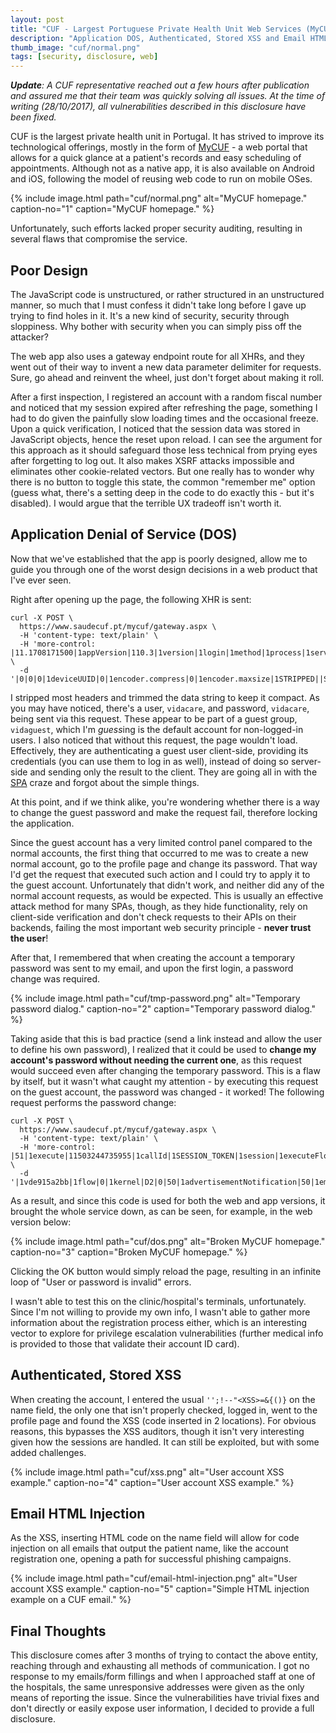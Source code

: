 ```yaml
---
layout: post
title: "CUF - Largest Portuguese Private Health Unit Web Services (MyCUF) - Multiple Vulnerabilities"
description: "Application DOS, Authenticated, Stored XSS and Email HTML Injection"
thumb_image: "cuf/normal.png"
tags: [security, disclosure, web]
---
```


***Update**: A CUF representative reached out a few hours after publication and assured me that their team was quickly solving all issues. At the time of writing (28/10/2017), all vulnerabilities described in this disclosure have been fixed.*

CUF is the largest private health unit in Portugal. It has strived to improve its technological offerings, mostly in the form of [MyCUF](https://www.saudecuf.pt/mycuf) - a web portal that allows for a quick glance at a patient's records and easy scheduling of appointments. Although not as a native app, it is also available on Android and iOS, following the model of reusing web code to run on mobile OSes.

{% include image.html path="cuf/normal.png"
   alt="MyCUF homepage." caption-no="1" caption="MyCUF homepage."
%}

Unfortunately, such efforts lacked proper security auditing, resulting in several flaws that compromise the service.


## Poor Design

The JavaScript code is unstructured, or rather structured in an unstructured manner, so much that I must confess it didn't take long before I gave up trying to find holes in it. It's a new kind of security, security through sloppiness. Why bother with security when you can simply piss off the attacker?

The web app also uses a gateway endpoint route for all XHRs, and they went out of their way to invent a new data parameter delimiter for requests. Sure, go ahead and reinvent the wheel, just don't forget about making it roll.

After a first inspection, I registered an account with a random fiscal number and noticed that my session expired after refreshing the page, something I had to do given the painfully slow loading times and the occasional freeze. Upon a quick verification, I noticed that the session data was stored in JavaScript objects, hence the reset upon reload.
I can see the argument for this approach as it should safeguard those less technical from prying eyes after forgetting to log out. It also makes XSRF attacks impossible and eliminates other cookie-related vectors. But one really has to wonder why there is no button to toggle this state, the common "remember me" option (guess what, there's a setting deep in the code to do exactly this - but it's disabled). I would argue that the terrible UX tradeoff isn't worth it.


## Application Denial of Service (DOS)

Now that we've established that the app is poorly designed, allow me to guide you through one of the worst design decisions in a web product that I've ever seen.

Right after opening up the page, the following XHR is sent:

``` shell
curl -X POST \
  https://www.saudecuf.pt/mycuf/gateway.aspx \
  -H 'content-type: text/plain' \
  -H 'more-control: |11.1708171500|1appVersion|110.3|1version|1login|1method|1process|1service|D4' \
  -d '|0|0|0|1deviceUUID|0|1encoder.compress|0|1encoder.maxsize|1STRIPPED||STRIPPED|1modelKey|1STRIPPED||||STRIPPED|1userAgent|11.1708171500|1appVersion|110.3|1version|STRIPPED|1key|314|1channel|10||true||3||10|1timezone|1en|1language|1vidaguest|1group|1vidamyapp|1orgunit|1vidacare|1password|1vidacare|1user|D15|L1|30|L4'
```

I stripped most headers and trimmed the data string to keep it compact. As you may have noticed, there's a user, `vidacare`, and password, `vidacare`, being sent via this request. These appear to be part of a guest group, `vidaguest`, which I'm *guess*ing is the default account for non-logged-in users. I also noticed that without this request, the page wouldn't load. Effectively, they are authenticating a guest user client-side, providing its credentials (you can use them to log in as well), instead of doing so server-side and sending only the result to the client. They are going all in with the [SPA](https://en.wikipedia.org/wiki/Single-page_application) craze and forgot about the simple things.

At this point, and if we think alike, you're wondering whether there is a way to change the guest password and make the request fail, therefore locking the application.

Since the guest account has a very limited control panel compared to the normal accounts, the first thing that occurred to me was to create a new normal account, go to the profile page and change its password. That way I'd get the request that executed such action and I could try to apply it to the guest account. Unfortunately that didn't work, and neither did any of the normal account requests, as would be expected. This is usually an effective attack method for many SPAs, though, as they hide functionality, rely on client-side verification and don't check requests to their APIs on their backends, failing the most important web security principle - **never trust the user**!

After that, I remembered that when creating the account a temporary password was sent to my email, and upon the first login, a password change was required.

{% include image.html path="cuf/tmp-password.png"
   alt="Temporary password dialog." caption-no="2" caption="Temporary password dialog."
%}

Taking aside that this is bad practice (send a link instead and allow the user to define his own password), I realized that it could be used to **change my account's password without needing the current one**, as this request would succeed even after changing the temporary password. This is a flaw by itself, but it wasn't what caught my attention - by executing this request on the guest account, the password was changed - it worked! The following request performs the password change:

``` shell
curl -X POST \
  https://www.saudecuf.pt/mycuf/gateway.aspx \
  -H 'content-type: text/plain' \
  -H 'more-control: |51|1execute|11503244735955|1callId|1SESSION_TOKEN|1session|1executeFlow|1method|1process|1service|D5' \
  -d '|1vde915a2bb|1flow|0|1kernel|D2|0|50|1advertisementNotification|50|1emailNotification|50|1smsNotification|1NEW_PASSWORD|1confirmationPassword|1NEW_PASSWORD|1password|D5|1clientInfo|D1|L1|30|L4'
```

As a result, and since this code is used for both the web and app versions, it brought the whole service down, as can be seen, for example, in the web version below:

{% include image.html path="cuf/dos.png"
   alt="Broken MyCUF homepage." caption-no="3" caption="Broken MyCUF homepage."
%}

Clicking the OK button would simply reload the page, resulting in an infinite loop of "User or password is invalid" errors.

I wasn't able to test this on the clinic/hospital's terminals, unfortunately. Since I'm not willing to provide my own info, I wasn't able to gather more information about the registration process either, which is an interesting vector to explore for privilege escalation vulnerabilities (further medical info is provided to those that validate their account ID card).


## Authenticated, Stored XSS

When creating the account, I entered the usual `'';!--"<XSS>=&{()}` on the name field, the only one that isn't properly checked, logged in, went to the profile page and found the XSS (code inserted in 2 locations). For obvious reasons, this bypasses the XSS auditors, though it isn't very interesting given how the sessions are handled. It can still be exploited, but with some added challenges.

{% include image.html path="cuf/xss.png"
   alt="User account XSS example." caption-no="4" caption="User account XSS example."
%}


## Email HTML Injection

As the XSS, inserting HTML code on the name field will allow for code injection on all emails that output the patient name, like the account registration one, opening a path for successful phishing campaigns.

{% include image.html path="cuf/email-html-injection.png"
   alt="User account XSS example." caption-no="5" caption="Simple HTML injection example on a CUF email."
%}


## Final Thoughts

This disclosure comes after 3 months of trying to contact the above entity, reaching through and exhausting all methods of communication. I got no response to my emails/form fillings and when I approached staff at one of the hospitals, the same unresponsive addresses were given as the only means of reporting the issue. Since the vulnerabilities have trivial fixes and don't directly or easily expose user information, I decided to provide a full disclosure.
